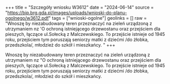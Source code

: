 +++
title = "Szczegóły wniosku W3612"
date = "2024-06-14"
source = "https://bip.brg.gda.pl/images/uploads/wnioski-do-planu-ogolnego/w3612.pdf"
tags = ["wnioski-ogolne"]
geolinks = []
raw = "Wnoszę by niezabudowany teren przeznaczyć na zieleń urządzoną z utrzymaniem  nz 'O ochroną istniejącego drzewostanu oraz przejściem dla pieszych, łączące ul.Sołecką z Malczewskiego. To przejście istnieje od 1945 roku, przejściem tym poruszają seniorzy matki z dziećmi /do żłobka, przedszkola/, młodzież do szkół i mieszkańcy. "
+++

Wnoszę by niezabudowany teren przeznaczyć na zieleń urządzoną z utrzymaniem 
nz
"O
ochroną istniejącego drzewostanu oraz przejściem dla pieszych, łączące ul.Sołecką z
Malczewskiego. To przejście istnieje od 1945 roku, przejściem tym poruszają seniorzy matki z
dziećmi /do żłobka, przedszkola/, młodzież do szkół i mieszkańcy.



